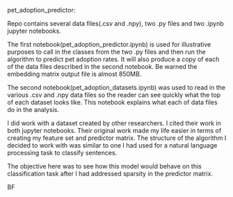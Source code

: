 pet_adoption_predictor:
 
Repo contains several data files(.csv and .npy), two .py files and two .ipynb jupyter notebooks. 

The first notebook(pet_adoption_predictor.ipynb) is used for illustrative purposes to call in the classes from the two .py files and then run the algorithm to predict pet adoption rates. It will also produce a copy of each of the data files described in the second notebook. Be warned the embedding matrix output file is almost 850MB.

The second notebook(pet_adoption_datasets.ipynb) was used to read in the various .csv and .npy data files so the reader can see quickly what the top of each dataset looks like. This notebook explains what each of data files do in the analysis. 

I did work with a dataset created by other researchers. I cited their work in both jupyter notebooks. Their original work made my life easier in terms of creating my feature set and predictor matrix. The structure of the algorithm I decided to work with was similar to one I had used for a natural language processing task to classify sentences. 

The objective here was to see how this model would behave on this classification task after I had addressed sparsity in the predictor matrix.

BF
  
